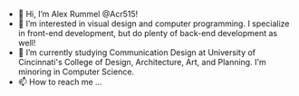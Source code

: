 - 👋 Hi, I’m Alex Rummel @Acr515!
- 👀 I’m interested in visual design and computer programming. I specialize in front-end development, but do plenty of back-end development as well!
- 🌱 I’m currently studying Communication Design at University of Cincinnati's College of Design, Architecture, Art, and Planning. I'm minoring in Computer Science.
- 📫 How to reach me ...

<!---
Acr515/Acr515 is a ✨ special ✨ repository because its `README.md` (this file) appears on your GitHub profile.
You can click the Preview link to take a look at your changes.
--->
